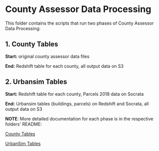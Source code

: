 # County Assessor Data Processing

This folder contains the scripts that run two phases of County Assessor Data Processing:

## 1. County Tables

**Start:** original county assessor data files

**End:** Redshift table for each county, all output data on S3

## 2. Urbansim Tables

**Start:** Redshift table for each county, Parcels 2018 data on Socrata

**End:** Urbansim tables (buildings, parcels) on Redshift and Socrata, all output data on S3


**NOTE**: More detailed documentation for each phase is in the respective folders' README:

[County Tables](county_tables/README.md)

[UrbanSim Tables](urbansim_tables/README.md)